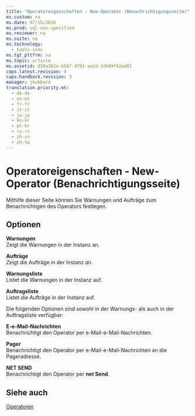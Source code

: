 ```yaml
---
title: "Operatoreigenschaften - New-Operator (Benachrichtigungsseite)"
ms.custom: na
ms.date: 07/15/2016
ms.prod: sql-non-specified
ms.reviewer: na
ms.suite: na
ms.technology: 
  - tools-ssms
ms.tgt_pltfrm: na
ms.topic: article
ms.assetid: d10a381e-b567-4701-aa2d-2db09f62ad81
caps.latest.revision: 4
caps.handback.revision: 3
manager: jhubbard
translation.priority.mt: 
  - de-de
  - es-es
  - fr-fr
  - it-it
  - ja-jp
  - ko-kr
  - pt-br
  - ru-ru
  - zh-cn
  - zh-tw
---
```

# Operatoreigenschaften - New-Operator (Benachrichtigungsseite)
Mithilfe dieser Seite können Sie Warnungen und Aufträge zum Benachrichtigen des Operators festlegen.  
  
## Optionen  
**Warnungen**  
Zeigt die Warnungen in der Instanz an.  
  
**Aufträge**  
Zeigt die Aufträge in der Instanz an.  
  
**Warnungsliste**  
Listet die Warnungen in der Instanz auf.  
  
**Auftragsliste**  
Listet die Aufträge in der Instanz auf.  
  
Die folgenden Optionen sind sowohl in der Warnungs- als auch in der Auftragsliste verfügbar:  
  
**E\-e-Mail-Nachrichten**  
Benachrichtigt den Operator per e-Mail\-e-Mail-Nachrichten.  
  
**Pager**  
Benachrichtigt den Operator per e-Mail\-e-Mail-Nachrichten an die Pageradresse.  
  
**NET SEND**  
Benachrichtigt den Operator per **net Send**.  
  
## Siehe auch  
[Operatoren](../content/Operators.md)  
  
